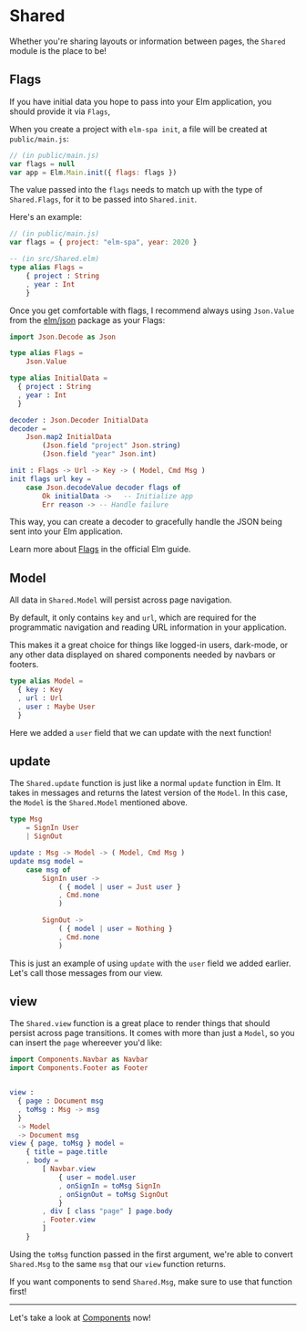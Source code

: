 # Shared

Whether you're sharing layouts or information between pages, the `Shared` module is the place to be!

## Flags

If you have initial data you hope to pass into your Elm application, you should provide it via `Flags`,

When you create a project with `elm-spa init`, a file will be created at `public/main.js`:

```javascript
// (in public/main.js)
var flags = null
var app = Elm.Main.init({ flags: flags })
```

The value passed into the `flags` needs to match up with the type of `Shared.Flags`, for it to be passed into `Shared.init`.

Here's an example:

```javascript
// (in public/main.js)
var flags = { project: "elm-spa", year: 2020 }
```

```elm
-- (in src/Shared.elm)
type alias Flags =
    { project : String
    , year : Int
    }
```

Once you get comfortable with flags, I recommend always using `Json.Value` from the [elm/json](https://package.elm-lang.org/packages/elm/json/latest) package as your Flags:

```elm
import Json.Decode as Json

type alias Flags =
    Json.Value

type alias InitialData =
  { project : String
  , year : Int
  }

decoder : Json.Decoder InitialData
decoder =
    Json.map2 InitialData
        (Json.field "project" Json.string)
        (Json.field "year" Json.int)

init : Flags -> Url -> Key -> ( Model, Cmd Msg )
init flags url key =
    case Json.decodeValue decoder flags of
        Ok initialData ->   -- Initialize app
        Err reason -> -- Handle failure
```

This way, you can create a decoder to gracefully handle the JSON being sent into your Elm application.

Learn more about [Flags](https://guide.elm-lang.org/interop/flags.html) in the official Elm guide.

## Model

All data in `Shared.Model` will persist across page navigation.

By default, it only contains `key` and `url`, which are required for the programmatic navigation and reading URL information in your application. 

This makes it a great choice for things like logged-in users, dark-mode, or any other data displayed on shared components needed by navbars or footers.

```elm
type alias Model =
  { key : Key
  , url : Url
  , user : Maybe User
  }
```

Here we added a `user` field that we can update with the next function!

## update

The `Shared.update` function is just like a normal `update` function in Elm. It takes in messages and returns the latest version of the `Model`. In this case, the `Model` is the `Shared.Model` mentioned above.

```elm
type Msg
    = SignIn User
    | SignOut

update : Msg -> Model -> ( Model, Cmd Msg )
update msg model =
    case msg of
        SignIn user ->
            ( { model | user = Just user }
            , Cmd.none
            )

        SignOut ->
            ( { model | user = Nothing }
            , Cmd.none
            )
```

This is just an example of using `update` with the `user` field we added earlier. Let's call those messages from our view.

## view

The `Shared.view` function is a great place to render things that should persist across page transitions. It comes with more than just a `Model`, so you can insert the `page` whereever you'd like:

```elm
import Components.Navbar as Navbar
import Components.Footer as Footer


view :
  { page : Document msg
  , toMsg : Msg -> msg
  }
  -> Model
  -> Document msg
view { page, toMsg } model =
    { title = page.title
    , body =
        [ Navbar.view
            { user = model.user
            , onSignIn = toMsg SignIn
            , onSignOut = toMsg SignOut
            }
        , div [ class "page" ] page.body
        , Footer.view
        ]
    }
```

Using the `toMsg` function passed in the first argument, we're able to convert `Shared.Msg` to the same `msg` that our `view` function returns.

If you want components to send `Shared.Msg`, make sure to use that function first!

---

Let's take a look at [Components](/guide/components) now!